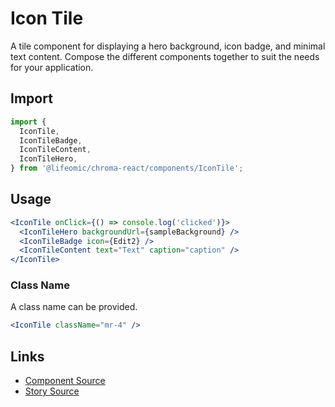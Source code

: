 # Icon Tile

A tile component for displaying a hero background, icon badge, and minimal text
content. Compose the different components together to suit the needs for your
application.

<!-- STORY -->

## Import

```js
import {
  IconTile,
  IconTileBadge,
  IconTileContent,
  IconTileHero,
} from '@lifeomic/chroma-react/components/IconTile';
```

## Usage

```jsx
<IconTile onClick={() => console.log('clicked')}>
  <IconTileHero backgroundUrl={sampleBackground} />
  <IconTileBadge icon={Edit2} />
  <IconTileContent text="Text" caption="caption" />
</IconTile>
```

### Class Name

A class name can be provided.

```jsx
<IconTile className="mr-4" />
```

## Links

- [Component Source](https://github.com/lifeomic/chroma-react/blob/master/src/components/IconTile/IconTile.tsx)
- [Story Source](https://github.com/lifeomic/chroma-react/blob/master/stories/components/IconTile/IconTile.stories.tsx)

